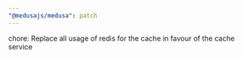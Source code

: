 ```yaml
---
"@medusajs/medusa": patch
---
```


chore: Replace all usage of redis for the cache in favour of the cache service
